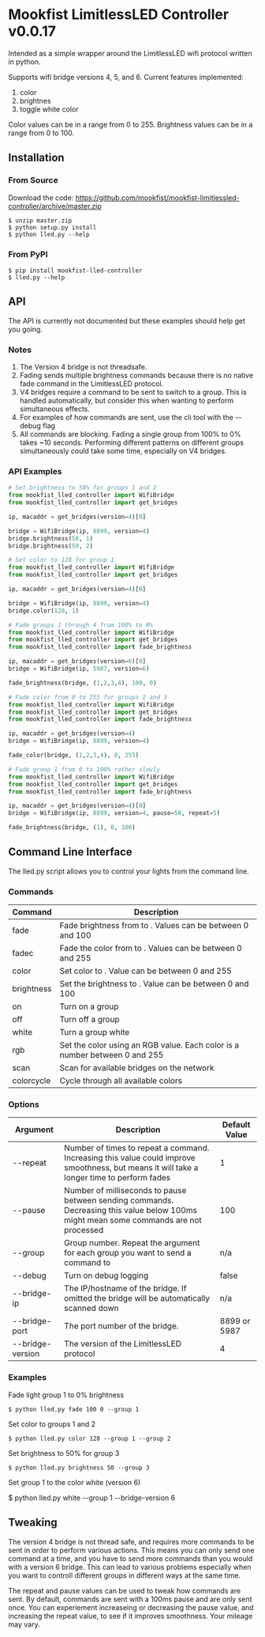 # Mookfist LimitlessLED Controller v0.0.17

Intended as a simple wrapper around the LimitlessLED wifi protocol written in python.

Supports wifi bridge versions 4, 5, and 6. Current features implemented:

1. color
2. brightnes
3. toggle white color

Color values can be in a range from 0 to 255.
Brightness values can be in a range from 0 to 100.

## Installation

### From Source

Download the code: https://github.com/mookfist/mookfist-limitlessled-controller/archive/master.zip

```
$ unzip master.zip
$ python setup.py install
$ python lled.py --help
```

### From PyPI

```
$ pip install mookfist-lled-controller
$ lled.py --help
```

## API

The API is currently not documented but these examples should help get you going.

### Notes

1. The Version 4 bridge is not threadsafe.
2. Fading sends multiple brightness commands because there is no native fade command in the LimitlessLED protocol.
3. V4 bridges require a command to be sent to switch to a group. This is handled automatically, but consider this when wanting to perform simultaneous effects.
4. For examples of how commands are sent, use the cli tool with the --debug flag
5. All commands are blocking. Fading a single group from 100% to 0% takes ~10 seconds. Performing different patterns on different groups simultaneously could take some time, especially on V4 bridges.


### API Examples
```python
# Set brightness to 50% for groups 1 and 2
from mookfist_lled_controller import WifiBridge
from mookfist_lled_controller import get_bridges

ip, macaddr = get_bridges(version=4)[0]

bridge = WifiBridge(ip, 8899, version=4)
bridge.brightness(50, 1)
bridge.brightness(50, 2)
```

```python
# Set color to 128 for group 1
from mookfist_lled_controller import WifiBridge
from mookfist_lled_controller import get_bridges

ip, macaddr = get_bridges(version=4)[0]

bridge = WifiBridge(ip, 8899, version=4)
bridge.color(128, 1)
```

```python
# Fade groups 1 through 4 from 100% to 0%
from mookfist_lled_controller import WifiBridge
from mookfist_lled_controller import get_bridges
from mookfist_lled_controller import fade_brightness

ip, macaddr = get_bridges(version=6)[0]
bridge = WifiBridge(ip, 5987, version=6)

fade_brightness(bridge, (1,2,3,4), 100, 0)
```

```python
# Fade color from 0 to 255 for groups 2 and 3
from mookfist_lled_controller import WifiBridge
from mookfist_lled_controller import get_bridges
from mookfist_lled_controller import fade_brightness

ip, macaddr = get_bridges(version=4)
bridge = WifiBridge(ip, 8899, version=4)

fade_color(bridge, (1,2,3,4), 0, 255)
```

```python
# Fade group 1 from 0 to 100% rather slowly
from mookfist_lled_controller import WifiBridge
from mookfist_lled_controller import get_bridges
from mookfist_lled_controller import fade_brightness

ip, macaddr = get_bridges(version=4)[0]
bridge = WifiBridge(ip, 8899, version=4, pause=50, repeat=5)

fade_brightness(bridge, (1), 0, 100)
```

## Command Line Interface

The lled.py script allows you to control your lights from the command line.

### Commands

| Command | Description |
| ------- | ----------- |
| fade <start> <end>   | Fade brightness from <start> to <end>. Values can be between 0 and 100 |
| fadec <start> <end> | Fade the color from <start> to <end>. Values can be between 0 and 255 |
| color <color> | Set color to <color>. Value can be between 0 and 255 |
| brightness <brightness> | Set the brightness to <brightness>. Value can be between 0 and 100 |
| on | Turn on a group |
| off | Turn off a group |
| white | Turn a group white |
| rgb <r> <g> <b> | Set the color using an RGB value. Each color is a number between 0 and 255 |
| scan | Scan for available bridges on the network |
| colorcycle | Cycle through all available colors |


### Options
| Argument | Description | Default Value |
| -------- | ----------- | ------------- |
| --repeat         | Number of times to repeat a command. Increasing this value could improve smoothness, but means it will take a longer time to perform fades | 1 |
| --pause          | Number of milliseconds to pause between sending commands. Decreasing this value below 100ms might mean some commands are not processed | 100 |
| --group          | Group number. Repeat the argument for each group you want to send a command to | n/a |
| --debug          | Turn on debug logging | false |
| --bridge-ip      | The IP/hostname of the bridge. If omitted the bridge will be automatically scanned down | n/a |
| --bridge-port    | The port number of the bridge. | 8899 or 5987 |
| --bridge-version | The version of the LimitlessLED protocol | 4 |


### Examples


Fade light group 1 to 0% brightness

```
$ python lled.py fade 100 0 --group 1
```

Set color to groups 1 and 2
```
$ python lled.py color 128 --group 1 --group 2
```

Set brightness to 50% for group 3
```
$ python lled.py brightness 50 --group 3
```

Set group 1 to the color white (version 6)

$ python lled.py white --group 1 --bridge-version 6

## Tweaking

The version 4 bridge is not thread safe, and requires more commands to be sent in order to perform various actions. This means you can only send one command at a time, and you have to send more commands than you would with a version 6 bridge. This can lead to various problems especially when you want to controll different groups in different ways at the same time.

The repeat and pause values can be used to tweak how commands are sent. By default, commands are sent with a 100ms pause and are only sent once. You can experiement increaseing or decreasing the pause value, and increasing the repeat value, to see if it improves smoothness. Your mileage may vary.
